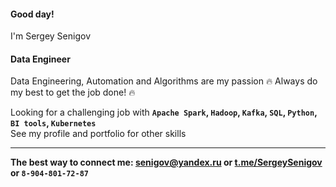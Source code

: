 #### Good day!  
I'm Sergey Senigov  
#### **Data Engineer**

Data Engineering, Automation and Algorithms are my passion 🔥  Always do my best to get the job done! 🔥

Looking for a challenging job with **`Apache Spark`, `Hadoop`, `Kafka`, `SQL`, `Python`, `BI tools`, `Kubernetes`**  
See my profile and portfolio for other skills
***
**The best way to connect me: <senigov@yandex.ru> or [t.me/SergeySenigov](https://t.me/SergeySenigov) or `8-904-801-72-87`**
